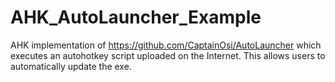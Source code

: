 # AHK_AutoLauncher_Example

AHK implementation of https://github.com/CaptainOsi/AutoLauncher which executes an autohotkey script uploaded on the Internet. 
This allows users to automatically update the exe.
